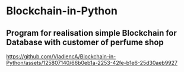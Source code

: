 # Blockchain-in-Python
## Program for realisation simple Blockchain for Database with customer of perfume shop ##


https://github.com/VladlencA/Blockchain-in-Python/assets/125807140/66b0eb1a-2253-42fe-b1e6-25d30aeb9927
